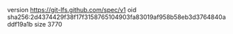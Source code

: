 version https://git-lfs.github.com/spec/v1
oid sha256:2d4374429f38f17f3158765104903fa83019af958b58eb3d3764840addf19a1b
size 3770
